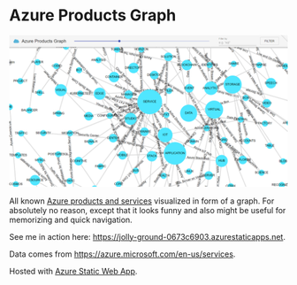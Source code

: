 # Azure Products Graph

![screenshot1](https://raw.githubusercontent.com/scale-tone/azure-products-graph/master/public/screenshots/screen1.png)

All known [Azure products and services](https://azure.microsoft.com/en-us/services) visualized in form of a graph. For absolutely no reason, except that it looks funny and also might be useful for memorizing and quick navigation.

See me in action here: https://jolly-ground-0673c6903.azurestaticapps.net.

Data comes from https://azure.microsoft.com/en-us/services.

Hosted with [Azure Static Web App](https://docs.microsoft.com/en-us/azure/static-web-apps/).

